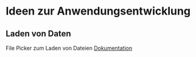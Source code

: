 # Ideen zur Anwendungsentwicklung

## Laden von Daten  

File Picker zum Laden von Dateien
[Dokumentation](https://developers.google.com/workspace/drive/picker/guides/overview)  
